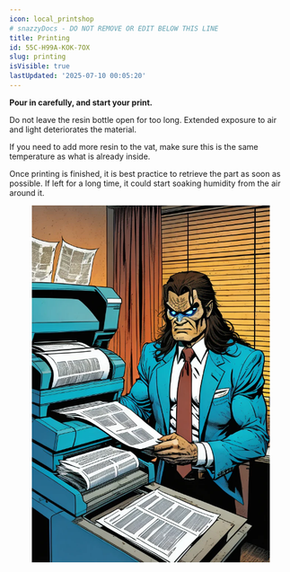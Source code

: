 ```yaml
---
icon: local_printshop
# snazzyDocs - DO NOT REMOVE OR EDIT BELOW THIS LINE
title: Printing
id: 55C-H99A-KOK-7OX
slug: printing
isVisible: true
lastUpdated: '2025-07-10 00:05:20'
---
```

<div class="sd-grid" data-columns="2"><div class="sd-card" target="_self"><p><strong>Pour in carefully, and start your print.</strong></p><p>Do not leave the resin bottle open for too long. Extended exposure to air and light deteriorates the material.</p><p>If you need to add more resin to the vat, make sure this is the same temperature as what is already inside.</p><p>Once printing is finished, it is best practice to retrieve the part as soon as possible. If left for a long time, it could start soaking humidity from the air around it.</p></div><div class="sd-card" target="_self"><figure><img src="https://github.com/yt3dp/docs/raw/main/images/v6xZ0SasJyVJWcQk8ScE.webp"></figure><p><br></p></div></div>

<br />